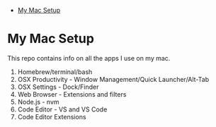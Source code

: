 <!-- START doctoc generated TOC please keep comment here to allow auto update -->
<!-- DON'T EDIT THIS SECTION, INSTEAD RE-RUN doctoc TO UPDATE -->

- [My Mac Setup](#my-mac-setup)

<!-- END doctoc generated TOC please keep comment here to allow auto update -->

# My Mac Setup

This repo contains info on all the apps I use on my mac.

1. Homebrew/terminal/bash
1. OSX Productivity - Window Management/Quick Launcher/Alt-Tab
1. OSX Settings - Dock/Finder
1. Web Browser - Extensions and filters
1. Node.js - nvm
1. Code Editor - VS and VS Code
1. Code Editor Extensions
